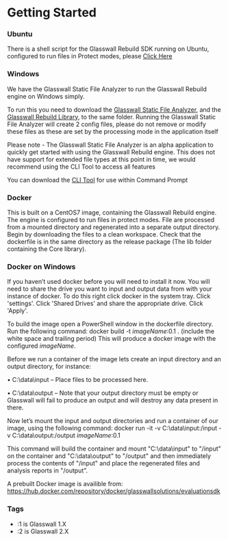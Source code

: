 # Getting Started

### Ubuntu

There is a shell script for the Glasswall Rebuild SDK running on Ubuntu, configured to run files in Protect modes, please [Click Here](https://github.com/filetrust/Glasswall-Rebuild-SDK-Evaluation/blob/master/Getting-Started/Ubuntu_Classic.sh)

### Windows

We have the Glasswall Static File Analyzer to run the Glasswall Rebuild engine on Windows simply.

To run this you need to download the [Glasswall Static File Analyzer](https://github.com/filetrust/Glasswall-Rebuild-SDK-Evaluation/blob/master/Windows/Glasswall%20Static%20File%20Analyzer/Glasswall%20Static%20File%20Analyzer.exe), and the [Glasswall Rebuild Library](https://github.com/filetrust/Glasswall-Rebuild-SDK-Evaluation/blob/master/Windows/Library/glasswall.classic.dll), to the same folder. Running the Glasswall Static File Analyzer will create 2 config files, please do not remove or modify these files as these are set by the processing mode in the application itself

Please note - The Glasswall Static File Analyzer is an alpha application to quickly get started with using the Glasswall Rebuild engine. This does not have support for extended file types at this point in time, we would recommend using the CLI Tool to access all features

You can download the [CLI Tool](https://github.com/filetrust/Glasswall-Rebuild-SDK-Evaluation/blob/master/Windows/CLI/glasswall.classic.cli.exe) for use within Command Prompt

### Docker
This is built on a CentOS7 image, containing the Glasswall Rebuild engine. The engine is configured to run files in protect modes. File are processed from a mounted directory and regenerated into a separate output directory.
Begin by downloading the files to a clean workspace. Check that the dockerfile is in the same directory as the release package (The lib folder containing the Core library).

### Docker on Windows

If you haven’t used docker before you will need to install it now. You will need to share the drive you want to input and output data from with your instance of docker. To do this right click docker in the system tray. Click 'settings'. Click 'Shared Drives' and share the appropriate drive. Click 'Apply'.

To build the image open a PowerShell window in the dockerfile directory. Run the following command:
docker build -t *imageName*:0.1 .     (include the white space and trailing period)
This will produce a docker image with the configured *imageName*.

Before we run a container of the image lets create an input directory and an output directory, for instance:

•	C:\data\input – Place files to be processed here.

•	C:\data\output – Note that your output directory must be empty or Glasswall will fail to produce an output and will destroy any data present in there.

Now let’s mount the input and output directories and run a container of our image, using the following command:
docker run -it -v C:\data\input:/input -v C:\data\output:/output *imageName*:0.1

This command will build the container and mount "C:\data\input" to "/input" on the container and "C:\data\output" to "/output" and then immediately process the contents of "/input" and place the regenerated files and analysis reports in "/output".

A prebuilt Docker image is availible from: https://hub.docker.com/repository/docker/glasswallsolutions/evaluationsdk

### Tags
- :1 is Glasswall 1.X 
- :2 is Glasswall 2.X
